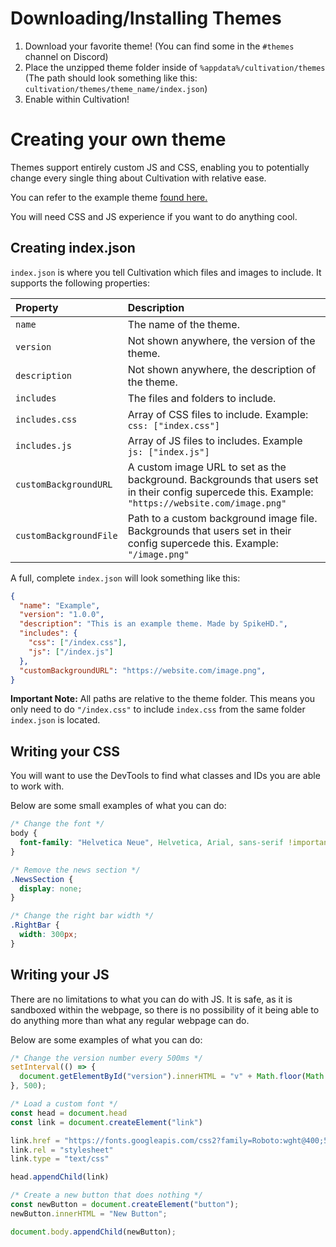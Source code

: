 # Downloading/Installing Themes

1. Download your favorite theme! (You can find some in the `#themes` channel on Discord)
2. Place the unzipped theme folder inside of `%appdata%/cultivation/themes` (The path should look something like this: `cultivation/themes/theme_name/index.json`)
4. Enable within Cultivation!

# Creating your own theme

Themes support entirely custom JS and CSS, enabling you to potentially change every single thing about Cultivation with relative ease.

You can refer to the example theme [found here.](https://cdn.discordapp.com/attachments/992943872479084614/992993575652565002/Example.zip)

You will need CSS and JS experience if you want to do anything cool.

## Creating index.json

`index.json` is where you tell Cultivation which files and images to include. It supports the following properties:

| Property | Description |
| :--- | :--- |
| `name` | The name of the theme. |
| `version` | Not shown anywhere, the version of the theme. |
| `description` | Not shown anywhere, the description of the theme. |
| `includes` | The files and folders to include. |
| `includes.css` | Array of CSS files to include. Example: `css: ["index.css"]` |
| `includes.js` | Array of JS files to includes. Example `js: ["index.js"]` |
| `customBackgroundURL` | A custom image URL to set as the background. Backgrounds that users set in their config supercede this. Example: `"https://website.com/image.png"` |
| `customBackgroundFile` | Path to a custom background image file. Backgrounds that users set in their config supercede this. Example: `"/image.png"` |

A full, complete `index.json` will look something like this:

```json
{
  "name": "Example",
  "version": "1.0.0",
  "description": "This is an example theme. Made by SpikeHD.",
  "includes": {
    "css": ["/index.css"],
    "js": ["/index.js"]
  },
  "customBackgroundURL": "https://website.com/image.png",
}
```

**Important Note:**
All paths are relative to the theme folder. This means you only need to do `"/index.css"` to include `index.css` from the same folder `index.json` is located.

## Writing your CSS

You will want to use the DevTools to find what classes and IDs you are able to work with.

Below are some small examples of what you can do:

```css
/* Change the font */
body {
  font-family: "Helvetica Neue", Helvetica, Arial, sans-serif !important;
}
```
```css
/* Remove the news section */
.NewsSection {
  display: none;
}
```
```css
/* Change the right bar width */
.RightBar {
  width: 300px;
}
```

## Writing your JS

There are no limitations to what you can do with JS. It is safe, as it is sandboxed within the webpage, so there is no possibility of it being able to do anything more than what any regular webpage can do.

Below are some examples of what you can do:

```js
/* Change the version number every 500ms */
setInterval(() => {
  document.getElementById("version").innerHTML = "v" + Math.floor(Math.random() * 100);
}, 500);
```
```js
/* Load a custom font */
const head = document.head
const link = document.createElement("link")

link.href = "https://fonts.googleapis.com/css2?family=Roboto:wght@400;500;700&display=swap"
link.rel = "stylesheet"
link.type = "text/css"

head.appendChild(link)
```
```js
/* Create a new button that does nothing */
const newButton = document.createElement("button");
newButton.innerHTML = "New Button";

document.body.appendChild(newButton);
```
